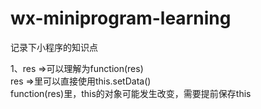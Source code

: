 # wx-miniprogram-learning
记录下小程序的知识点<br>

1、res =>可以理解为function(res)<br>
res =>里可以直接使用this.setData()<br>
function(res)里，this的对象可能发生改变，需要提前保存this<br>
